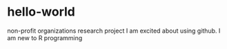 # hello-world
non-profit organizations research project
I am excited about using github. I am new to R programming
